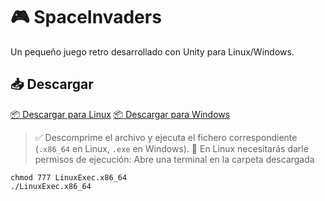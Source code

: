 # 🎮 SpaceInvaders

Un pequeño juego retro desarrollado con Unity para Linux/Windows.  

## 📥 Descargar 
[📦 Descargar para Linux](https://github.com/Negerty48/SpaceInvaders/releases/download/untagged-fc5455dfc97dbbee8332/SpaceInvders.zip)
[📦 Descargar para Windows](https://github.com/Negerty48/SpaceInvaders/releases/download/untagged-cf77b9e1830172a460f6/exec.zip)

> ✅ Descomprime el archivo y ejecuta el fichero correspondiente (`.x86_64` en Linux, `.exe` en Windows). 
> 🔐 En Linux necesitarás darle permisos de ejecución:
> Abre una terminal en la carpeta descargada
``` 
chmod 777 LinuxExec.x86_64
./LinuxExec.x86_64
